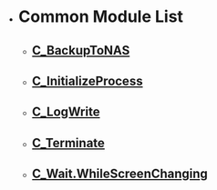 
- # Common Module List
  
   - ## [C_BackupToNAS](./common/C_BackupToNAS.html)
   - ## [C_InitializeProcess](./common/C_InitializeProcess.html)
   - ## [C_LogWrite](./common/C_LogWrite.html)
   - ## [C_Terminate](./common/C_Terminate.html)
   - ## [C_Wait.WhileScreenChanging](./common/C_Wait.WhileScreenChanging.html)


